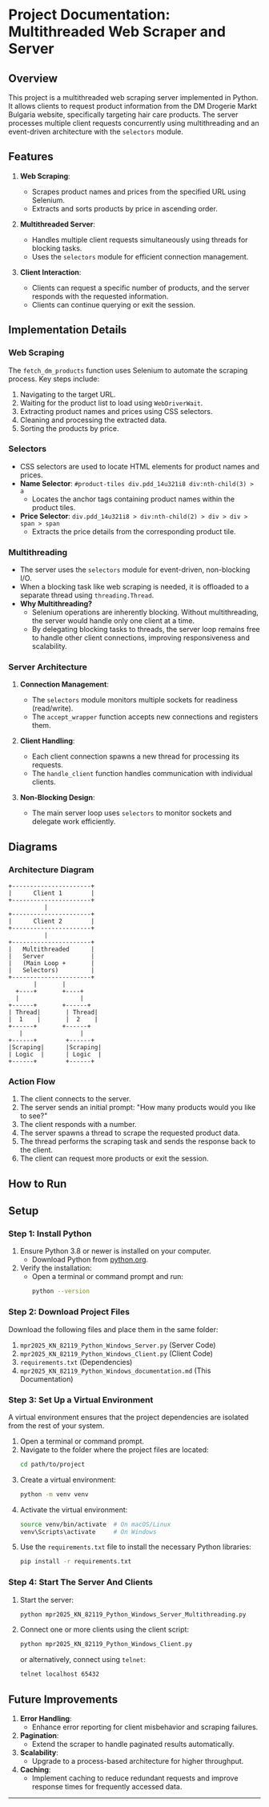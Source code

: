 
# Project Documentation: Multithreaded Web Scraper and Server

## Overview
This project is a multithreaded web scraping server implemented in Python. It allows clients to request product information from the DM Drogerie Markt Bulgaria website, specifically targeting hair care products. The server processes multiple client requests concurrently using multithreading and an event-driven architecture with the `selectors` module.

## Features
1. **Web Scraping**:
   - Scrapes product names and prices from the specified URL using Selenium.
   - Extracts and sorts products by price in ascending order.
   
2. **Multithreaded Server**:
   - Handles multiple client requests simultaneously using threads for blocking tasks.
   - Uses the `selectors` module for efficient connection management.

3. **Client Interaction**:
   - Clients can request a specific number of products, and the server responds with the requested information.
   - Clients can continue querying or exit the session.

## Implementation Details

### **Web Scraping**
The `fetch_dm_products` function uses Selenium to automate the scraping process. Key steps include:
1. Navigating to the target URL.
2. Waiting for the product list to load using `WebDriverWait`.
3. Extracting product names and prices using CSS selectors.
4. Cleaning and processing the extracted data.
5. Sorting the products by price.

### **Selectors**
- CSS selectors are used to locate HTML elements for product names and prices.
- **Name Selector**: `#product-tiles div.pdd_14u321i8 div:nth-child(3) > a`
  - Locates the anchor tags containing product names within the product tiles.
- **Price Selector**: `div.pdd_14u321i8 > div:nth-child(2) > div > div > span > span`
  - Extracts the price details from the corresponding product tile.

### **Multithreading**
- The server uses the `selectors` module for event-driven, non-blocking I/O.
- When a blocking task like web scraping is needed, it is offloaded to a separate thread using `threading.Thread`.
- **Why Multithreading?**
  - Selenium operations are inherently blocking. Without multithreading, the server would handle only one client at a time.
  - By delegating blocking tasks to threads, the server loop remains free to handle other client connections, improving responsiveness and scalability.

### **Server Architecture**
1. **Connection Management**:
   - The `selectors` module monitors multiple sockets for readiness (read/write).
   - The `accept_wrapper` function accepts new connections and registers them.

2. **Client Handling**:
   - Each client connection spawns a new thread for processing its requests.
   - The `handle_client` function handles communication with individual clients.

3. **Non-Blocking Design**:
   - The main server loop uses `selectors` to monitor sockets and delegate work efficiently.

## Diagrams

### **Architecture Diagram**
```plaintext
+----------------------+
|      Client 1        |
+----------------------+
          |
+----------------------+
|      Client 2        |
+----------------------+
          |
+----------------------+
|   Multithreaded      |
|   Server             |
|   (Main Loop +       |
|   Selectors)         |
+----------------------+
       |       |
  +----+       +----+
  |                 |
+------+       +------+
| Thread|       | Thread|
|  1    |       |  2    |
+------+       +------+
   |                |
+------+        +------+
|Scraping|      |Scraping|
| Logic  |      | Logic  |
+------+        +------+
```

### **Action Flow**
1. The client connects to the server.
2. The server sends an initial prompt: "How many products would you like to see?"
3. The client responds with a number.
4. The server spawns a thread to scrape the requested product data.
5. The thread performs the scraping task and sends the response back to the client.
6. The client can request more products or exit the session.

## How to Run

## Setup

### Step 1: Install Python

1. Ensure Python 3.8 or newer is installed on your computer.
   - Download Python from [python.org](https://www.python.org/).
2. Verify the installation:
   - Open a terminal or command prompt and run:
     ```bash
     python --version
     ```

### Step 2: Download Project Files

Download the following files and place them in the same folder:
1. `mpr2025_KN_82119_Python_Windows_Server.py` (Server Code)
2. `mpr2025_KN_82119_Python_Windows_Client.py` (Client Code)
3. `requirements.txt` (Dependencies)
4. `mpr2025_KN_82119_Python_Windows_documentation.md` (This Documentation)

### Step 3: Set Up a Virtual Environment

A virtual environment ensures that the project dependencies are isolated from the rest of your system.

1. Open a terminal or command prompt.
2. Navigate to the folder where the project files are located:
   ```bash
   cd path/to/project
   ```
3. Create a virtual environment:
   ```bash
   python -m venv venv
   ```
4. Activate the virtual environment:
   ```bash
   source venv/bin/activate  # On macOS/Linux
   venv\Scripts\activate     # On Windows
   ```
5. Use the `requirements.txt` file to install the necessary Python libraries:
   ```bash
   pip install -r requirements.txt
   ```
   
### Step 4: Start The Server And Clients

1. Start the server:
   ```bash
   python mpr2025_KN_82119_Python_Windows_Server_Multithreading.py
   ```
2. Connect one or more clients using the client script:
   ```bash
   python mpr2025_KN_82119_Python_Windows_Client.py
   ```
   or alternatively, connect using `telnet`:
   ```bash
   telnet localhost 65432
   ```

## Future Improvements
1. **Error Handling**:
   - Enhance error reporting for client misbehavior and scraping failures.
2. **Pagination**:
   - Extend the scraper to handle paginated results automatically.
3. **Scalability**:
   - Upgrade to a process-based architecture for higher throughput.
4. **Caching**:
   - Implement caching to reduce redundant requests and improve response times for frequently accessed data.
---

